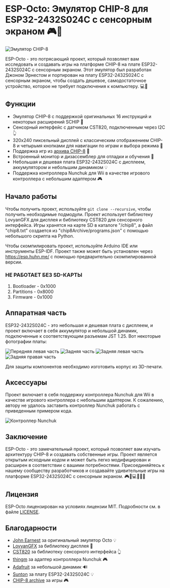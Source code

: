 # ESP-Octo: Эмулятор CHIP-8 для ESP32-2432S024C с сенсорным экраном 🎮👾

![Эмулятор CHIP-8](https://github.com/huhn/esp-octo/raw/main/doc/play.png)

ESP-Octo - это потрясающий проект, который позволяет вам исследовать и создавать игры на платформе CHIP-8 на плате ESP32-2432S024C с сенсорным экраном. Этот эмулятор был разработан Джоном Эрнестом и портирован на плату ESP32-2432S024C с сенсорным экраном, чтобы создать дешевое, самодостаточное устройство, которое не требует подключения к компьютеру. 💻🔌

## Функции

- Эмулятор CHIP-8 с поддержкой оригинальных 16 инструкций и некоторых расширений SCHIP 📝
- Сенсорный интерфейс с датчиком CST820, подключенным через I2C 👆
- 320x240 пиксельный дисплей с классическим отображением CHIP-8 и четырьмя кнопками для навигации по играм и выбора режима 📱
- Поддержка игр из [архива CHIP-8](https://johnearnest.github.io/chip8Archive/) 📁
- Встроенный монитор и дизассемблер для отладки и обучения 🔧
- Небольшая и дешевая плата ESP32-2432S024C с дисплеем, аккумулятором и небольшим динамиком 💡
- Поддержка контроллера Nunchuk для Wii в качестве игрового контроллера с небольшим адаптером 🎮

## Начало работы

Чтобы получить проект, используйте `git clone --recursive`, чтобы получить необходимые подмодули. Проект использует библиотеку LovyanGFX для дисплея и библиотеку CST820 для сенсорного интерфейса. Игры хранятся на карте SD в каталоге "/chip8", а файл "chip8.txt" создается из "chip8Archive/programs.json" с помощью небольшого скрипта на Python.

Чтобы скомпилировать проект, используйте Arduino IDE или инструменты ESP-IDF. Проект также может быть установлен через https://esp.huhn.me/ с помощью предварительно скомпилированной версии. 
### НЕ РАБОТАЕТ БЕЗ SD-КАРТЫ
1. Bootloader - 0x1000
2. Partitions - 0x8000
3. Firmware - 0x1000

## Аппаратная часть

ESP32-2432S024C - это небольшая и дешевая плата с дисплеем, и проект включает в себя аккумулятор и небольшой динамик, подключенные к соответствующим разъемам JST 1.25. Вот некоторые фотографии платы:

![Передняя левая часть](https://github.com/huhn/esp-octo/raw/main/doc/board-frontleft.jpg)
![Задняя часть](https://github.com/huhn/esp-octo/raw/main/doc/board-back.jpg)
![Задняя левая часть](https://github.com/huhn/esp-octo/raw/main/doc/board-backleft.jpg)
![Задняя правая часть](https://github.com/huhn/esp-octo/raw/main/doc/board-backright.jpg)

Для защиты компонентов необходимо изготовить корпус из 3D-печати.

## Аксессуары

Проект включает в себя поддержку контроллера Nunchuk для Wii в качестве игрового контроллера с небольшим адаптером. К сожалению, автору не удалось заставить контроллер Nunchuk работать с приведенным примером кода.

![Контроллер Nunchuk](https://github.com/huhn/esp-octo/raw/main/doc/wii-nunchuk.jpg)

## Заключение

ESP-Octo - это замечательный проект, который позволяет вам изучать архитектуру CHIP-8 и создавать собственные игры. Проект является открытым исходным кодом и может быть легко модифицирован и расширен в соответствии с вашими потребностями. Присоединяйтесь к нашему сообществу разработчиков и создавайте удивительные игры на платформе ESP32-2432S024C с сенсорным экраном. 🎮👾💻🔧👩‍💻

## Лицензия

ESP-Octo лицензирован на условиях лицензии MIT. Подробности см. в файле [LICENSE](https://github.com/huhn/esp-octo/blob/main/LICENSE).

## Благодарности

- [John Earnest](https://github.com/JohnEarnest) за оригинальный эмулятор Octo 💡
- [LovyanGFX](https://github.com/lovyan03/LovyanGFX) за библиотеку дисплея 📱
- [CST820](https://github.com/NoosaHydro/2.4inch_ESP32-2432S024.git) за библиотеку сенсорного интерфейса 👆
- [thingm](https://labs.thingm.com) за адаптер контроллера Nunchuk 🎮
- [Adafruit](https://www.adafruit.com/) за небольшой динамик 🔊
- [Sunton](https://www.sunton.com/) за плату ESP32-2432S024C 💡
- [CHIP-8 archive](https://johnearnest.github.io/chip8Archive/) за игры 🎮
